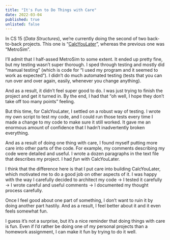 ```yaml
---
title: "It's Fun to Do Things with Care"
date: 2022-03-04
published: true
unlisted: false
---
```


In CS 15 (_Data Structures_), we’re currently doing the second of two back-to-back projects. This one is “[CalcYouLater](https://benborgers.com/posts/calcyoulater)”, whereas the previous one was “MetroSim”.

I’ll admit that I half-assed MetroSim to some extent. It ended up pretty fine, but my testing wasn’t super thorough. I sped through testing and mostly did “manual testing” (which is code for “I used my program and it seemed to work as expected”). I didn’t do much automated testing (tests that you can run over and over again, easily, whenever you change anything).

And as a result, it didn’t feel super good to do. I was just trying to finish the project and get it turned in. By the end, I had that “oh well, I hope they don’t take off too many points” feeling.

But this time, for CalcYouLater, I settled on a robust way of testing. I wrote my own script to test my code, and I could run those tests every time I made a change to my code to make sure it still worked. It gave me an enormous amount of confidence that I hadn’t inadvertently broken everything.

And as a result of doing one thing with care, I found myself putting more care into other parts of the code. For example, my comments describing my code were detailed and useful. I wrote a dozen paragraphs in the text file that describes my project. I had _fun_ with CalcYouLater.

I think that the difference here is that I put care into building CalcYouLater, which motivated me to do a good job on other aspects of it. I was happy with the way I carefully decided to architect my code → I tested it carefully → I wrote careful and useful comments → I documented my thought process carefully.

Once I feel good about one part of something, I don’t want to ruin it by doing another part hastily. And as a result, I feel better about it and it even feels somewhat fun.

I guess it’s not a surprise, but it’s a nice reminder that doing things with care is fun. Even if I’d rather be doing one of my personal projects than a homework assignment, I can make it fun by trying to do it well.
